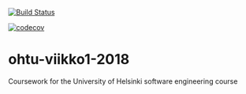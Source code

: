 [![Build Status](https://travis-ci.org/SNurmivaara/ohtu-viikko1-2018.svg?branch=master)](https://travis-ci.org/SNurmivaara/ohtu-viikko1-2018)

[![codecov](https://codecov.io/gh/SNurmivaara/ohtu-viikko1-2018/branch/master/graph/badge.svg)](https://codecov.io/gh/SNurmivaara/ohtu-viikko1-2018)

# ohtu-viikko1-2018
Coursework for the University of Helsinki software engineering course
